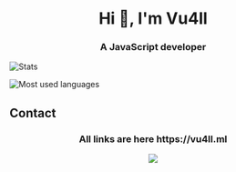 <h1 align="center">Hi 👋, I'm Vu4ll</h1>
<h3 align="center">A JavaScript developer</h3>

![Stats](https://github-readme-stats.vercel.app/api?username=vu4ll&show_icons=true&theme=highcontrast&locale=en&count_private=true)


![Most used languages](https://github-readme-stats.vercel.app/api/top-langs?username=vu4ll&show_icons=true&locale=en&layout=compact)

## Contact
<h3 align="center">All links are here https://vu4ll.ml</h3>
<div align="center"><img src="https://discord.c99.nl/widget/theme-3/269480080823025664.png"></div>
